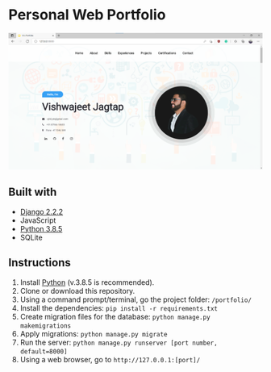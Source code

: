 # Personal Web Portfolio
![Homepage](https://raw.githubusercontent.com/TheVishwajeetJagtap/portfolio/master/static/assets/images/PortfolioHomePage.png)

## Built with
* [Django 2.2.2](https://www.djangoproject.com/)
* JavaScript
* [Python 3.8.5](https://www.python.org/)
* SQLite

## Instructions
1. Install [Python](https://www.python.org/) (v.3.8.5 is recommended).
1. Clone or download this repository.
1. Using a command prompt/terminal, go the project folder: `/portfolio/`
1. Install the dependencies: 
`pip install -r requirements.txt`
1. Create migration files for the database:
`python manage.py makemigrations`
1. Apply migrations: 
 `python manage.py migrate`
1. Run the server:
`python manage.py runserver [port number, default=8000]`
1. Using a web browser, go to `http://127.0.0.1:[port]/`

